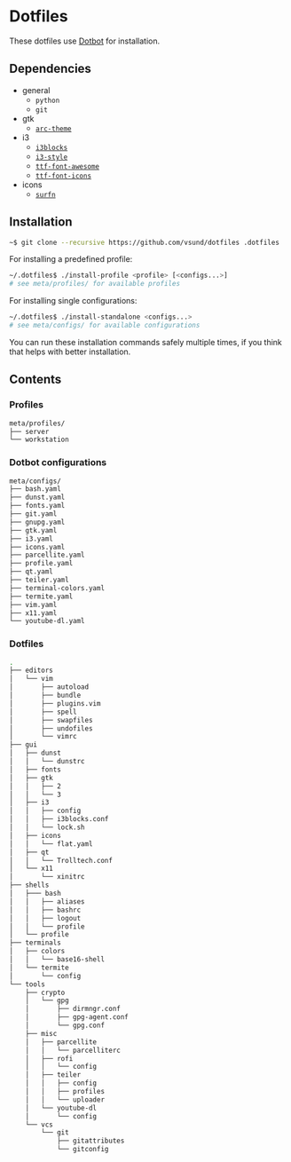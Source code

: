 # Dotfiles

These dotfiles use [Dotbot](https://github.com/anishathalye/dotbot) for installation.


## Dependencies

* general
    * `python`
    * `git`
* gtk
    * [`arc-theme`](https://github.com/horst3180/arc-theme)
* i3
    * [`i3blocks`](https://github.com/vivien/i3blocks)
    * [`i3-style`](https://github.com/acrisci/i3-style)
    * [`ttf-font-awesome`](https://aur.archlinux.org/packages/ttf-font-awesome)
    * [`ttf-font-icons`](https://aur.archlinux.org/packages/ttf-font-icons)
* icons
    * [`surfn`](https://github.com/erikdubois/Surfn)



## Installation

```bash
~$ git clone --recursive https://github.com/vsund/dotfiles .dotfiles
```

For installing a predefined profile:

```bash
~/.dotfiles$ ./install-profile <profile> [<configs...>]
# see meta/profiles/ for available profiles
```

For installing single configurations:

```bash
~/.dotfiles$ ./install-standalone <configs...>
# see meta/configs/ for available configurations
```

You can run these installation commands safely multiple times, if you think that helps with better installation.


## Contents

### Profiles

```bash
meta/profiles/
├── server
└── workstation
```

### Dotbot configurations

```bash
meta/configs/
├── bash.yaml
├── dunst.yaml
├── fonts.yaml
├── git.yaml
├── gnupg.yaml
├── gtk.yaml
├── i3.yaml
├── icons.yaml
├── parcellite.yaml
├── profile.yaml
├── qt.yaml
├── teiler.yaml
├── terminal-colors.yaml
├── termite.yaml
├── vim.yaml
├── x11.yaml
└── youtube-dl.yaml
```

### Dotfiles

```bash
.
├── editors
│   └── vim
│       ├── autoload
│       ├── bundle
│       ├── plugins.vim
│       ├── spell
│       ├── swapfiles
│       ├── undofiles
│       └── vimrc
├── gui
│   ├── dunst
│   │   └── dunstrc
│   ├── fonts
│   ├── gtk
│   │   ├── 2
│   │   └── 3
│   ├── i3
│   │   ├── config
│   │   ├── i3blocks.conf
│   │   └── lock.sh
│   ├── icons
│   │   └── flat.yaml
│   ├── qt
│   │   └── Trolltech.conf
│   └── x11
│       └── xinitrc
├── shells
│   ├─── bash
│   │   ├── aliases
│   │   ├── bashrc
│   │   ├── logout
│   │   └── profile
│   └── profile
├── terminals
│   ├── colors
│   │   └── base16-shell
│   └── termite
│       └── config
└── tools
    ├── crypto
    │   └── gpg
    │       ├── dirmngr.conf
    │       ├── gpg-agent.conf
    │       └── gpg.conf
    ├── misc
    │   ├── parcellite
    │   │   └── parcelliterc
    │   ├── rofi
    │   │   └── config
    │   ├── teiler
    │   │   ├── config
    │   │   ├── profiles
    │   │   └── uploader
    │   └── youtube-dl
    │       └── config
    └── vcs
        └── git
            ├── gitattributes
            └── gitconfig
```
